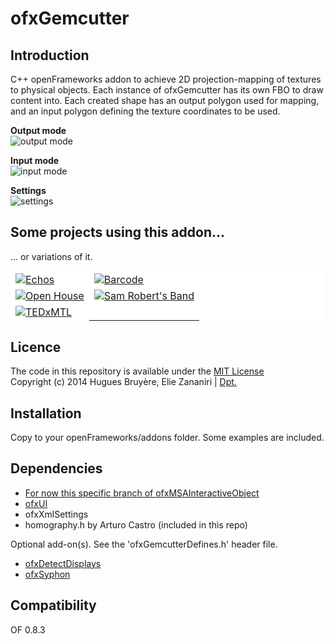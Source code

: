 ofxGemcutter
=====================================

Introduction
------------
C++ openFrameworks addon to achieve 2D projection-mapping of textures to physical objects. Each instance of ofxGemcutter has its own FBO to draw content into. Each created shape has an output polygon used for mapping, and an input polygon defining the texture coordinates to be used.

**Output mode**  
![output mode](http://www.smallfly.com/ofx/ofxGemcutter/ofxGemcutter/ofxGemcutter_output.png)

**Input mode**  
![input mode](http://www.smallfly.com/ofx/ofxGemcutter/ofxGemcutter/ofxGemcutter_input.png)

**Settings**  
![settings](http://www.smallfly.com/ofx/ofxGemcutter/ofxGemcutter/ofxGemcutter_settings.png)

Some projects using this addon...
------------
... or variations of it.
<table style="border-style: hidden; background:#FFFFFF">
<tr>
<td style="border-style: hidden; background:#FFFFFF"><a href="http://www.smallfly.com/2012/08/echos/"><img src="http://www.smallfly.com/ofx/ofxGemcutter/ofxGemcutter/ofxGemcutter_Echos__.jpg" alt="Echos"></a></td>
<td style="border-style: hidden; background:#FFFFFF"><a href="http://www.smallfly.com/2011/12/barcode/"><img src="http://www.smallfly.com/ofx/ofxGemcutter/ofxGemcutter/ofxGemcutter_Barcode.jpg" alt="Barcode"></a></td>
</tr>
<tr>
<td style="border-style: hidden; background:#FFFFFF"><a href="http://www.smallfly.com/2011/06/306/"><img src="http://www.smallfly.com/ofx/ofxGemcutter/ofxGemcutter/ofxGemcutter_DesignOpenHouse.jpg" alt="Open House"></a></td>
<td style="border-style: hidden; background:#FFFFFF"><a href="http://www.smallfly.com/2011/06/sam-roberts-band-i-feel-you/"><img src="http://www.smallfly.com/ofx/ofxGemcutter/ofxGemcutter/ofxGemcutter_SamRobertBand.jpg" alt="Sam Robert's Band"></a></td>
</tr>
<tr>
<td style="border-style: hidden; background:#FFFFFF"><a href="http://www.smallfly.com/2013/11/tedxmontreal/"><img src="http://www.smallfly.com/ofx/ofxGemcutter/ofxGemcutter/ofxGemcutter_TEDxMTL.jpg" alt="TEDxMTL"></a></td>
</tr>
</table>

Licence
-------
The code in this repository is available under the [MIT License](https://en.wikipedia.org/wiki/MIT_License)  
Copyright (c) 2014 Hugues Bruyère, Elie Zananiri | [Dpt.](http://dpt.co)

Installation
------------
Copy to your openFrameworks/addons folder. Some examples are included.

Dependencies
------------
* [For now this specific branch of ofxMSAInteractiveObject](https://github.com/smallfly/ofxMSAInteractiveObject/tree/feature/coord_transformation)
* [ofxUI](https://github.com/rezaali/ofxUI)
* ofxXmlSettings
* homography.h by Arturo Castro (included in this repo)

Optional add-on(s). See the 'ofxGemcutterDefines.h' header file.
* [ofxDetectDisplays](https://github.com/morethanlogic/ofxDetectDisplays)
* [ofxSyphon](https://github.com/astellato/ofxSyphon)

Compatibility
------------
OF 0.8.3